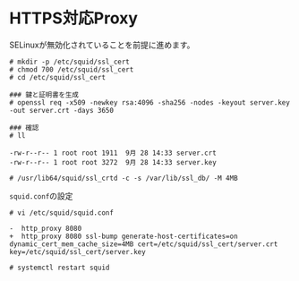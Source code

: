 # HTTPS対応Proxy
SELinuxが無効化されていることを前提に進めます。
```
# mkdir -p /etc/squid/ssl_cert
# chmod 700 /etc/squid/ssl_cert
# cd /etc/squid/ssl_cert
```
```
### 鍵と証明書を生成
# openssl req -x509 -newkey rsa:4096 -sha256 -nodes -keyout server.key -out server.crt -days 3650
```
```
### 確認
# ll
```
```
-rw-r--r-- 1 root root 1911  9月 28 14:33 server.crt
-rw-r--r-- 1 root root 3272  9月 28 14:33 server.key
```
```
# /usr/lib64/squid/ssl_crtd -c -s /var/lib/ssl_db/ -M 4MB
```
`squid.conf`の設定
```
# vi /etc/squid/squid.conf
```
```
-  http_proxy 8080
+  http_proxy 8080 ssl-bump generate-host-certificates=on dynamic_cert_mem_cache_size=4MB cert=/etc/squid/ssl_cert/server.crt key=/etc/squid/ssl_cert/server.key
```
```
# systemctl restart squid
```
